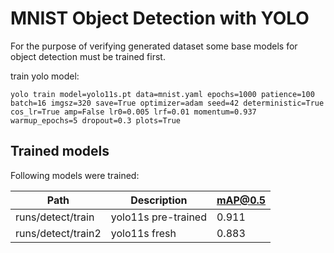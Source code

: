 # MNIST Object Detection with YOLO

For the purpose of verifying generated dataset some base models for object detection must be trained first.

train yolo model:
```
yolo train model=yolo11s.pt data=mnist.yaml epochs=1000 patience=100 batch=16 imgsz=320 save=True optimizer=adam seed=42 deterministic=True cos_lr=True amp=False lr0=0.005 lrf=0.01 momentum=0.937 warmup_epochs=5 dropout=0.3 plots=True
```

## Trained models

Following models were trained:

| Path | Description | mAP@0.5 |
| ---- | ----------- | ------- |
| runs/detect/train | yolo11s pre-trained | 0.911 |
| runs/detect/train2 | yolo11s fresh | 0.883 |

